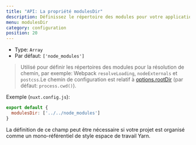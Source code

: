 ```yaml
---
title: "API: La propriété modulesDir"
description: Définissez le répertoire des modules pour votre application Nuxt.js
menu: modulesDir
category: configuration
position: 20
---
```


- Type: `Array`
- Par défaut: `['node_modules']`

> Utilisé pour définir les répertoires des modules pour la résolution de chemin, par exemple: Webpack `resolveLoading`, `nodeExternals` et `postcss`.Le chemin de configuration est relatif à [options.rootDir](/api/configuration-rootdir) (par défaut: `process.cwd()`).

Exemple (`nuxt.config.js`):

```js
export default {
  modulesDir: ['../../node_modules']
}
```

La définition de ce champ peut être nécessaire si votre projet est organisé comme un mono-référentiel de style espace de 
travail Yarn.


